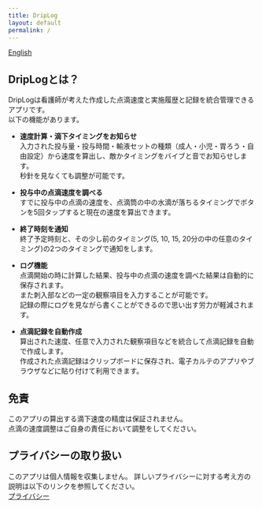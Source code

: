 ```yaml
---
title: DripLog
layout: default
permalink: /
---
```

[English](https://yukiats.github.io/driplog-site/index_en)

## DripLogとは？
DripLogは看護師が考えた作成した点滴速度と実施履歴と記録を統合管理できるアプリです。  
以下の機能があります。

- **速度計算・滴下タイミングをお知らせ**  
入力された投与量・投与時間・輸液セットの種類（成人・小児・胃ろう・自由設定）から速度を算出し、敵かタイミングをバイブと音でお知らせします。  
秒針を見なくても調整が可能です。

- **投与中の点滴速度を調べる**  
すでに投与中の点滴の速度を、点滴筒の中の水滴が落ちるタイミングでボタンを5回タップすると現在の速度を算出できます。

- **終了時刻を通知**  
終了予定時刻と、その少し前のタイミング(5, 10, 15, 20分の中の任意のタイミング)の2つのタイミングで通知をします。

- **ログ機能**  
点滴開始の時に計算した結果、投与中の点滴の速度を調べた結果は自動的に保存されます。  
また刺入部などの一定の観察項目を入力することが可能です。  
記録の際にログを見ながら書くことができるので思い出す労力が軽減されます。

- **点滴記録を自動作成**  
算出された速度、任意で入力された観察項目などを統合して点滴記録を自動で作成します。  
作成された点滴記録はクリップボードに保存され、電子カルテのアプリやブラウザなどに貼り付けて利用できます。

## 免責
このアプリの算出する滴下速度の精度は保証されません。  
点滴の速度調整はご自身の責任において調整をしてください。

## プライバシーの取り扱い
このアプリは個人情報を収集しません。
詳しいプライバシーに対する考え方の説明は以下のリンクを参照してください。  
[プライバシー](/driplog-site/privacy)